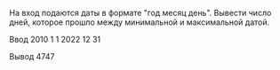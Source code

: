 На вход подаются даты в формате "год месяц день". Вывести число дней, которое прошло между минимальной и максимальной датой.

Ввод
2010 1 1
2022 12 31

Вывод
4747